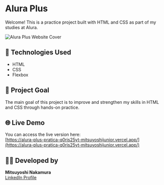 # Alura Plus

Welcome! This is a practice project built with HTML and CSS as part of my studies at Alura.

![Alura Plus Website Cover](https://github.com/mitsuyoshijunior/alura-plus-pratica/assets/128213637/c7436e1c-e4a2-49af-9983-69ab643aebf9)

## 🔧 Technologies Used

- HTML
- CSS
- Flexbox

## 🎯 Project Goal

The main goal of this project is to improve and strengthen my skills in HTML and CSS through hands-on practice.

## 🌐 Live Demo

You can access the live version here:  
[https://alura-plus-pratica-q0ris25yt-mitsuyoshijunior.vercel.app/](https://alura-plus-pratica-q0ris25yt-mitsuyoshijunior.vercel.app/)

## 👨‍💻 Developed by

**Mitsuyoshi Nakamura**  
[LinkedIn Profile](https://www.linkedin.com/in/mitsuyoshijunior/)
